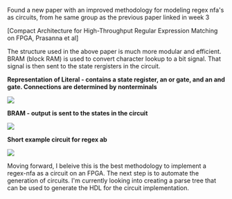 Found a new paper with an improved methodology for modeling regex nfa's as circuits, from he same group as the previous paper linked in week 3

[Compact Architecture for High-Throughput
Regular Expression Matching on FPGA, Prasanna et al]

The structure used in the above paper is much more modular and efficient.  BRAM (block RAM) is used to convert character lookup to a bit signal.  That signal is then sent to the state rergisters in the circuit.

<b>Representation of Literal - contains a state register, an or gate, and an and gate.  Connections are determined by nonterminals</b>

<img src="https://bmeridet.github.io/images/mod_lit.png">

<b>BRAM - output is sent to the states in the circuit</b>

<img src="https://bmeridet.github.io/images/bram.png">

<b>Short example circuit for regex ab</b>

<img src="https://bmeridet.github.io/images/mod_circ_ab.png">

Moving forward, I beleive this is the best methodology to implement a regex-nfa as a circuit on an FPGA.  The next step is to automate the generation of circuits.  I'm currently looking into creating a parse tree that can be used to generate the HDL for the circuit implementation.
